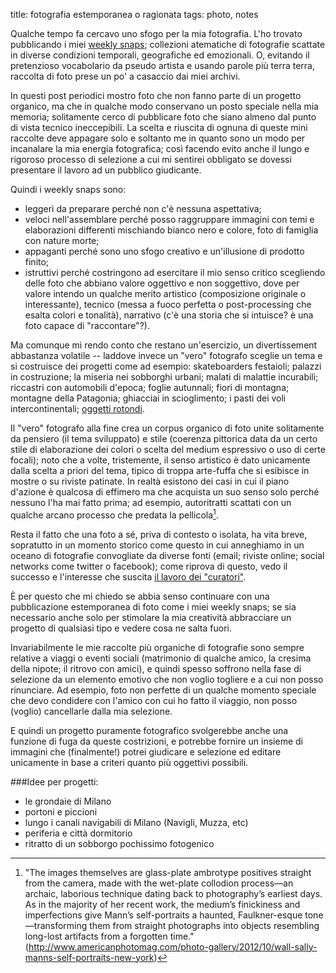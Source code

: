 title: fotografia estemporanea o ragionata
tags: photo, notes


Qualche tempo fa cercavo uno sfogo per la mia fotografia. L'ho trovato pubblicando i miei [weekly snaps](tags.html#weekly%20snaps-ref); collezioni atematiche di fotografie scattate in diverse condizioni temporali, geografiche ed emozionali. O, evitando il pretenzioso vocabolario da pseudo artista e usando parole più terra terra, raccolta di foto prese un po' a casaccio dai miei archivi.

In questi post periodici mostro foto che non fanno parte di un progetto organico, ma che in qualche modo conservano un posto speciale nella mia memoria; solitamente cerco di pubblicare foto che siano almeno dal punto di vista tecnico ineccepibili. La scelta e riuscita di ognuna di queste mini raccolte deve appagare solo e soltanto me in quanto sono un modo per incanalare la mia energia fotografica; così facendo evito anche il lungo e rigoroso processo di selezione a cui mi sentirei obbligato se dovessi presentare il lavoro ad un pubblico giudicante. 

Quindi i weekly snaps sono:

* leggeri da preparare perché non c'è nessuna aspettativa;
* veloci nell'assemblare perché posso raggruppare immagini con temi e elaborazioni differenti mischiando bianco nero e colore, foto di famiglia con nature morte;
* appaganti perché sono uno sfogo creativo e un'illusione di prodotto finito;
* istruttivi perché costringono ad esercitare il mio senso critico scegliendo delle foto che abbiano valore oggettivo e non soggettivo, dove per valore intendo un qualche merito artistico (composizione originale o interessante), tecnico (messa a fuoco perfetta o post-processing che esalta colori e tonalità), narrativo (c'è una storia che si intuisce? è una foto capace di "raccontare"?).

Ma comunque mi rendo conto che restano un'esercizio, un divertissement abbastanza volatile -- laddove invece un "vero" fotografo sceglie un tema e si costruisce dei progetti come ad esempio: skateboarders festaioli; palazzi in costruzione; la miseria nei sobborghi urbani; malati di malattie incurabili; riccastri con automobili d'epoca; foglie autunnali; fiori di montagna; montagne della Patagonia; ghiacciai in scioglimento; i pasti dei voli intercontinentali; [oggetti rotondi](http://ink361.com/#/users/2934728/photos).

Il "vero" fotografo alla fine crea un corpus organico di foto unite solitamente da pensiero (il tema sviluppato) e stile (coerenza pittorica data da un certo stile di elaborazione dei colori o scelta del medium espressivo o uso di certe focali); noto che a volte, tristemente, il senso artistico è dato unicamente dalla scelta a priori del tema, tipico di troppa arte-fuffa che si esibisce in mostre o su riviste patinate. In realtà esistono dei casi in cui il piano d'azione è qualcosa di effimero ma che acquista un suo senso solo perché nessuno l'ha mai fatto prima; ad esempio, autoritratti scattati con un qualche arcano processo che predata la pellicola[^nota].

<!--  Come diceva qualcuno, magari l'artista aveva lo stesso impulso che spinge centinaia di persone normali a vendere le proprie reflex e decidere di scattare solo con il proprio iPhone. Però un conto è scattare con iPhone, un conto è scattare con una medio formato e lastre metalliche; un conto è applicare la grana in post-processing con Snapseed, un'altro è sviluppare in camera oscura con soluzioni chimiche che ti ci vuole un PhD per non scioglierti le sopracciglia. E alla fine la comunità artistiche chiaramente premia l'originalone che scatta con metodi antiquati, probabilmente ottendendo delle schifezze di foto che tutti cestinerebbero se fossero state scattate con un iPhone; ma siccome sono state scattate con medio-formato e sviluppate con Rodinal allora acquisiscono un significato e una valenza artistica superiore; vengono cioè innegabilmente sopravvalutate solo sulla base della tecnica di ripresa; giusto o sbagliato? Secondo me sbagliato, il valore di una foto dovrebbe essere annegato nella foto stessa, e bisognerebbe giudicarla a prescindere dal processo creativo. Una foto vale tanto quanto l'immagine che restituisce, sia che tu abbia scattato con un iPhone che con una Leica che con una reflex amatoriale. -->

Resta il fatto che una foto a sé, priva di contesto o isolata, ha vita breve, sopratutto in un momento storico come questo in cui anneghiamo in un oceano di fotografie convogliate da diverse fonti (email; riviste online; social networks come  twitter o facebook); come riprova di questo, vedo il successo e l'interesse che suscita [il lavoro dei "curatori"](http://www.boston.com/bigpicture/).

È per questo che mi chiedo se abbia senso continuare con una pubblicazione estemporanea di foto come i miei weekly snaps; se sia necessario anche solo per stimolare la mia creatività abbracciare un progetto di qualsiasi tipo e vedere cosa ne salta fuori.

Invariabilmente le mie raccolte più organiche di fotografie sono sempre relative a viaggi o eventi sociali (matrimonio di qualche amico, la cresima della nipote; il ritrovo con amici), e quindi spesso soffrono nella fase di selezione da un elemento emotivo che non voglio togliere e a cui non posso rinunciare. Ad esempio, foto non perfette di un qualche momento speciale che devo condidere con l'amico con cui ho fatto il viaggio, non posso (voglio) cancellarle dalla mia selezione. 

E quindi un progetto puramente fotografico svolgerebbe anche una funzione di fuga da queste costrizioni, e potrebbe fornire un insieme di immagini che (finalmente!) potrei giudicare e selezione ed editare unicamente in base a criteri quanto più oggettivi possibili. 

###Idee per progetti:

* le grondaie di Milano
* portoni e piccioni
* lungo i canali navigabili di Milano (Navigli, Muzza, etc)
* periferia e città dormitorio
* ritratto di un sobborgo pochissimo fotogenico

[^nota]: "The images themselves are glass-plate ambrotype positives straight from the camera, made with the wet-plate collodion process—an archaic, laborious technique dating back to photography’s earliest days. As in the majority of her recent work, the medium’s finickiness and imperfections give Mann’s self-portraits a haunted, Faulkner-esque tone—transforming them from straight photographs into objects resembling long-lost artifacts from a forgotten time." (<http://www.americanphotomag.com/photo-gallery/2012/10/wall-sally-manns-self-portraits-new-york>)
